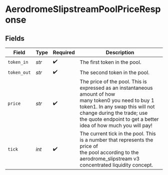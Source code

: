 # AerodromeSlipstreamPoolPriceResponse


## Fields

| Field                                                                                                                                                                                                                                     | Type                                                                                                                                                                                                                                      | Required                                                                                                                                                                                                                                  | Description                                                                                                                                                                                                                               |
| ----------------------------------------------------------------------------------------------------------------------------------------------------------------------------------------------------------------------------------------- | ----------------------------------------------------------------------------------------------------------------------------------------------------------------------------------------------------------------------------------------- | ----------------------------------------------------------------------------------------------------------------------------------------------------------------------------------------------------------------------------------------- | ----------------------------------------------------------------------------------------------------------------------------------------------------------------------------------------------------------------------------------------- |
| `token_in`                                                                                                                                                                                                                                | *str*                                                                                                                                                                                                                                     | :heavy_check_mark:                                                                                                                                                                                                                        | The first token in the pool.                                                                                                                                                                                                              |
| `token_out`                                                                                                                                                                                                                               | *str*                                                                                                                                                                                                                                     | :heavy_check_mark:                                                                                                                                                                                                                        | The second token in the pool.                                                                                                                                                                                                             |
| `price`                                                                                                                                                                                                                                   | *str*                                                                                                                                                                                                                                     | :heavy_check_mark:                                                                                                                                                                                                                        | The price of the pool. This is expressed as an instantaneous amount of how<br/>many token0 you need to buy 1 token1. In any swap this will not change during the trade; use<br/>the quote endpoint to get a better idea of how much you will pay! |
| `tick`                                                                                                                                                                                                                                    | *int*                                                                                                                                                                                                                                     | :heavy_check_mark:                                                                                                                                                                                                                        | The current tick in the pool. This is a number that represents the price of<br/>the pool according to the aerodrome_slipstream v3 concentrated liquidity concept.                                                                         |